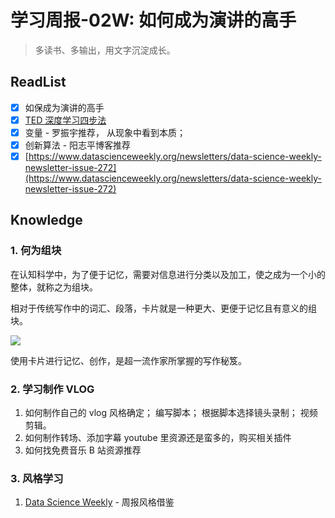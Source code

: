 # 学习周报-02W: 如何成为演讲的高手

> 多读书、多输出，用文字沉淀成长。

## ReadList

- [x] 如保成为演讲的高手
- [x] [TED 深度学习四步法](http://joinwee.com/lesson/20/#4)
- [x] 变量 - 罗振宇推荐， 从现象中看到本质；
- [x] 创新算法 - 阳志平博客推荐
- [x] [https://www.datascienceweekly.org/newsletters/data-science-weekly-newsletter-issue-272](https://www.datascienceweekly.org/newsletters/data-science-weekly-newsletter-issue-272)

## Knowledge

### 1. 何为组块

在认知科学中，为了便于记忆，需要对信息进行分类以及加工，使之成为一个小的整体，就称之为组块。

相对于传统写作中的词汇、段落，卡片就是一种更大、更便于记忆且有意义的组块。

![](http://cdn.hackdapp.com/2020-01-01-021716.jpg)

使用卡片进行记忆、创作，是超一流作家所掌握的写作秘笈。

### 2. 学习制作 VLOG

1. 如何制作自己的 vlog
   风格确定； 编写脚本； 根据脚本选择镜头录制； 视频剪辑。
2. 如何制作转场、添加字幕
   youtube 里资源还是蛮多的，购买相关插件
3. 如何找免费音乐
   B 站资源推荐

### 3. 风格学习

1. [Data Science Weekly](https://www.datascienceweekly.org/newsletters/data-science-weekly-newsletter-issue-272) - 周报风格借鉴
